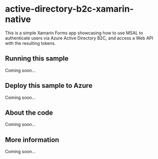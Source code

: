# active-directory-b2c-xamarin-native
This is a simple Xamarin Forms app showcasing how to use MSAL to authenticate users via Azure Active Directory B2C, and access a Web API with the resulting tokens.
## Running this sample
Coming soon...
## Deploy this sample to Azure
Coming soon...
## About the code
Coming soon...
## More information
Coming soon...